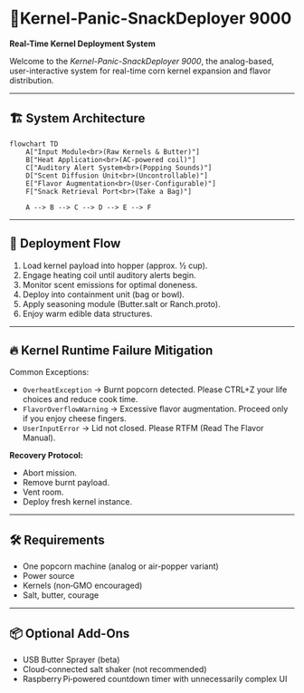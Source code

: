 # 🍿Kernel-Panic-SnackDeployer 9000  
**Real-Time Kernel Deployment System**

Welcome to the *Kernel-Panic-SnackDeployer 9000*, the analog-based, user-interactive system for real-time corn kernel expansion and flavor distribution.

---

## 🏗️ System Architecture

```mermaid
flowchart TD
    A["Input Module<br>(Raw Kernels & Butter)"]
    B["Heat Application<br>(AC-powered coil)"]
    C["Auditory Alert System<br>(Popping Sounds)"]
    D["Scent Diffusion Unit<br>(Uncontrollable)"]
    E["Flavor Augmentation<br>(User-Configurable)"]
    F["Snack Retrieval Port<br>(Take a Bag)"]
 
    A --> B --> C --> D --> E --> F
```

---

## 🚀 Deployment Flow

1. Load kernel payload into hopper (approx. ½ cup).  
2. Engage heating coil until auditory alerts begin.  
3. Monitor scent emissions for optimal doneness.  
4. Deploy into containment unit (bag or bowl).  
5. Apply seasoning module (Butter.salt or Ranch.proto).  
6. Enjoy warm edible data structures.

---

## 🔥 Kernel Runtime Failure Mitigation

Common Exceptions:
- `OverheatException` → Burnt popcorn detected. Please CTRL+Z your life choices and reduce cook time.  
- `FlavorOverflowWarning` → Excessive flavor augmentation. Proceed only if you enjoy cheese fingers.  
- `UserInputError` → Lid not closed. Please RTFM (Read The Flavor Manual).

**Recovery Protocol:**
- Abort mission.  
- Remove burnt payload.  
- Vent room.  
- Deploy fresh kernel instance.

---

## 🛠️ Requirements

- One popcorn machine (analog or air-popper variant)  
- Power source  
- Kernels (non‑GMO encouraged)  
- Salt, butter, courage

---

## 📦 Optional Add-Ons

- USB Butter Sprayer (beta)  
- Cloud‑connected salt shaker (not recommended)  
- Raspberry Pi‑powered countdown timer with unnecessarily complex UI
